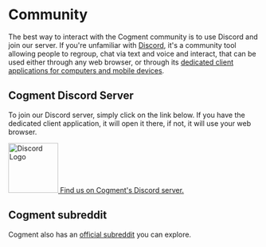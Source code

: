 # Community

The best way to interact with the Cogment community is to use Discord and join our server. If you're unfamiliar with [Discord](https://discord.com/), it's a community tool allowing people to regroup, chat via text and voice and interact, that can be used either through any web browser, or through its [dedicated client applications for computers and mobile devices](https://discord.com/download).

## Cogment Discord Server

To join our Discord server, simply click on the link below. If you have the dedicated client application, it will open it there, if not, it will use your web browser.

[<img src="https://discord.com/assets/e4923594e694a21542a489471ecffa50.svg" alt="Discord Logo" style="width:100px;"/> Find us on Cogment's Discord server.](https://discord.gg/55h7fnqdSJ)

## Cogment subreddit
Cogment also has an [official subreddit](https://www.reddit.com/r/Cogment/) you can explore.